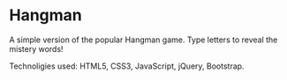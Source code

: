 # Hangman
A simple version of the popular Hangman game. Type letters to reveal the mistery words! 

Technoligies used: HTML5, CSS3, JavaScript, jQuery, Bootstrap.
